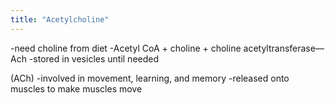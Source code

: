 ```yaml
---
title: "Acetylcholine"
---
```

-need choline from diet
-Acetyl CoA + choline + choline acetyltransferase&#8212;Ach 
-stored in vesicles until needed

(ACh)
-involved in movement, learning, and memory
-released onto muscles to make muscles move

